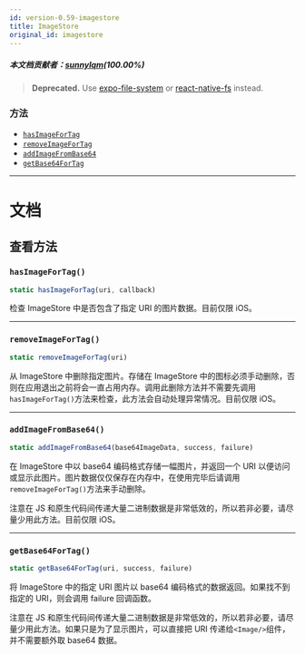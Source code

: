```yaml
---
id: version-0.59-imagestore
title: ImageStore
original_id: imagestore
---
```


##### 本文档贡献者：[sunnylqm](https://github.com/search?q=sunnylqm%40qq.com+in%3Aemail&type=Users)(100.00%)

> **Deprecated.** Use [expo-file-system](https://github.com/expo/expo/tree/master/packages/expo-file-system) or [react-native-fs](https://github.com/itinance/react-native-fs) instead.

### 方法

* [`hasImageForTag`](imagestore.md#hasimagefortag)
* [`removeImageForTag`](imagestore.md#removeimagefortag)
* [`addImageFromBase64`](imagestore.md#addimagefrombase64)
* [`getBase64ForTag`](imagestore.md#getbase64fortag)

---

# 文档

## 查看方法

### `hasImageForTag()`

```jsx
static hasImageForTag(uri, callback)
```

检查 ImageStore 中是否包含了指定 URI 的图片数据。目前仅限 iOS。

---

### `removeImageForTag()`

```jsx
static removeImageForTag(uri)
```

从 ImageStore 中删除指定图片。存储在 ImageStore 中的图标必须手动删除，否则在应用退出之前将会一直占用内存。调用此删除方法并不需要先调用`hasImageForTag()`方法来检查，此方法会自动处理异常情况。目前仅限 iOS。

---

### `addImageFromBase64()`

```jsx
static addImageFromBase64(base64ImageData, success, failure)
```

在 ImageStore 中以 base64 编码格式存储一幅图片，并返回一个 URI 以便访问或显示此图片。图片数据仅仅保存在内存中，在使用完毕后请调用`removeImageForTag()`方法来手动删除。

注意在 JS 和原生代码间传递大量二进制数据是非常低效的，所以若非必要，请尽量少用此方法。目前仅限 iOS。

---

### `getBase64ForTag()`

```jsx
static getBase64ForTag(uri, success, failure)
```

将 ImageStore 中的指定 URI 图片以 base64 编码格式的数据返回。如果找不到指定的 URI，则会调用 failure 回调函数。

注意在 JS 和原生代码间传递大量二进制数据是非常低效的，所以若非必要，请尽量少用此方法。如果只是为了显示图片，可以直接把 URI 传递给`<Image/>`组件，并不需要额外取 base64 数据。
